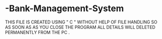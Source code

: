 # -Bank-Management-System
THIS FILE IS CREATED USING " C " WITHOUT HELP OF  FILE HANDLING 
SO AS SOON AS AS YOU CLOSE THE PROGRAM ALL DETAILS WILL DELETED PERMANENTLY FROM THE PC .
